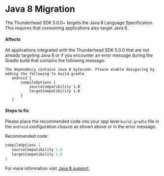 # Java 8 Migration

The Thunderhead SDK 5.0.0+ targets the Java 8 Language Specification. This requires that consuming applications also target Java 8.

#### Affects

All applications integrated with the Thunderhead SDK 5.0.0 that are not already targeting Java 8 or if you encounter an error message during the Gradle build that contains the following message:

```
The dependency contains Java 8 bytecode. Please enable desugaring by adding the following to build.gradle
   android {
       compileOptions {
           sourceCompatibility 1.8
           targetCompatibility 1.8
       }
   }
```

#### Steps to fix

Please place the recommended code into your _app_ level `build.gradle` file in the `android` configuration closure as shown above or in the error message.

Recommended code:
```groovy
compileOptions {
   sourceCompatibility 1.8
   targetCompatibility 1.8
}
```
For more information visit [Java 8 support]( https://developer.android.com/studio/write/java8-support).
